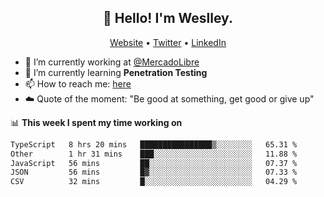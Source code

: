 <h2 align="center">👋 Hello! I'm Weslley.</h2>
<p align="center">
  <a href="http://weslleyneri.com.br">Website</a> •
  <a href="https://twitter.com/Weslley_Neri">Twitter</a> •
  <a href="https://www.linkedin.com/in/weslley-neri-3658908b">LinkedIn</a>
</p>


- 🔭 I’m currently working at [@MercadoLibre](https://github.com/mercadolibre)
- 🌱 I’m currently learning **Penetration Testing**
- 📫 How to reach me: [here](mailto:weslley39@gmail.com)
- ☁️ Quote of the moment: "Be good at something, get good or give up"

📊 **This week I spent my time working on**
<!--START_SECTION:waka-->

```txt
TypeScript   8 hrs 20 mins   ████████████████▒░░░░░░░░   65.31 %
Other        1 hr 31 mins    ███░░░░░░░░░░░░░░░░░░░░░░   11.88 %
JavaScript   56 mins         ██░░░░░░░░░░░░░░░░░░░░░░░   07.37 %
JSON         56 mins         █▓░░░░░░░░░░░░░░░░░░░░░░░   07.33 %
CSV          32 mins         █░░░░░░░░░░░░░░░░░░░░░░░░   04.29 %
```

<!--END_SECTION:waka-->

<!-- Inspired by https://github.com/gruselhaus/gruselhaus -->